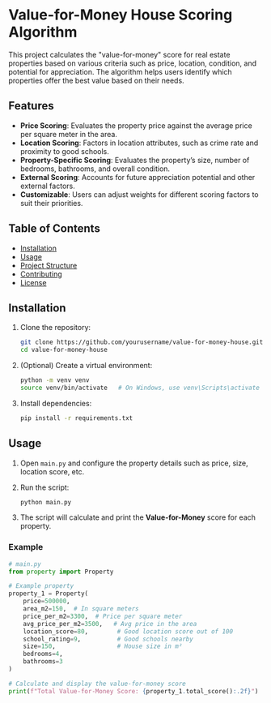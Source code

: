 # Value-for-Money House Scoring Algorithm

This project calculates the "value-for-money" score for real estate properties based on various criteria such as price, location, condition, and potential for appreciation. The algorithm helps users identify which properties offer the best value based on their needs.

## Features

- **Price Scoring**: Evaluates the property price against the average price per square meter in the area.
- **Location Scoring**: Factors in location attributes, such as crime rate and proximity to good schools.
- **Property-Specific Scoring**: Evaluates the property’s size, number of bedrooms, bathrooms, and overall condition.
- **External Scoring**: Accounts for future appreciation potential and other external factors.
- **Customizable**: Users can adjust weights for different scoring factors to suit their priorities.

## Table of Contents

- [Installation](#installation)
- [Usage](#usage)
- [Project Structure](#project-structure)
- [Contributing](#contributing)
- [License](#license)

## Installation

1. Clone the repository:

    ```bash
    git clone https://github.com/yourusername/value-for-money-house.git
    cd value-for-money-house
    ```

2. (Optional) Create a virtual environment:

    ```bash
    python -m venv venv
    source venv/bin/activate   # On Windows, use venv\Scripts\activate
    ```

3. Install dependencies:

    ```bash
    pip install -r requirements.txt
    ```

## Usage

1. Open `main.py` and configure the property details such as price, size, location score, etc.

2. Run the script:

    ```bash
    python main.py
    ```

3. The script will calculate and print the **Value-for-Money** score for each property.

### Example

```python
# main.py
from property import Property

# Example property
property_1 = Property(
    price=500000,
    area_m2=150,  # In square meters
    price_per_m2=3300,  # Price per square meter
    avg_price_per_m2=3500,   # Avg price in the area
    location_score=80,        # Good location score out of 100
    school_rating=9,          # Good schools nearby
    size=150,                 # House size in m²
    bedrooms=4,
    bathrooms=3
)

# Calculate and display the value-for-money score
print(f"Total Value-for-Money Score: {property_1.total_score():.2f}")
